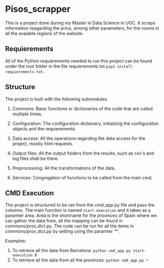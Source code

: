 # Pisos_scrapper

This is a project done during my Master in Data Science in UOC.
It scraps information reagarding the price, among other parameters, for the rooms in all the avaiable regions of the website.

## Requierements

All of the Python requierements needed to run this project can be found under the root folder in the file requierements.txt `pip3 install requierements.txt`.

## Structure

The project is built with the following submodules:

1. Commons: Basic functions or dictionaries of the code that are called multiple times.

2. Configuration: The configuration dictionary, initialzing the configuraiton objects and the requierements.

3. Data access: All the operations regarding the data access for the project, mostly html requests.

4. Output files: All the output folders from the results, such as csv's and log files shall be there.

5. Preprocessing: All the transformations of the data.

6. Services: Congregation of functions to be called from the main cmd.

## CMD Execution

The project is structured to be ran from the cmd_app.py file and pass the columns.
The main function is named `start-execution` and it takes as a paramter area.
Area is the shortname for the provinces of Spain where we can gather the data from, all the mapping can be found in commons/prov_dict.py.
The code can be run for all the items in commons/prov_dict.py by setting using the paramter '*'.

Examples:
1. To retrieve all the data from Barcelona: `python cmd_app.py start-execution B`
2. To retrieve all the data from all the provinces: `python cmd_app.py *`